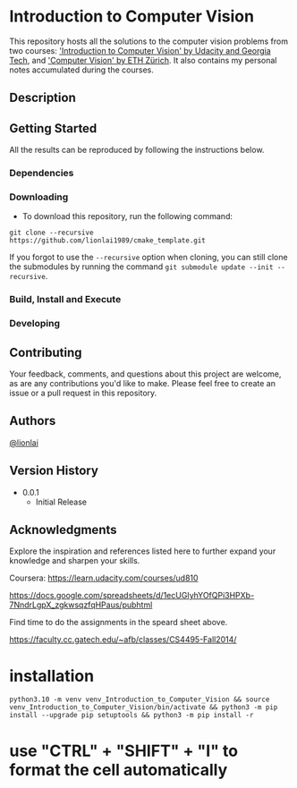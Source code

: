 # Introduction to Computer Vision
This repository hosts all the solutions to the computer vision problems from two courses: ['Introduction to Computer Vision' by Udacity and Georgia Tech](https://www.udacity.com/course/introduction-to-computer-vision--ud810), and ['Computer Vision' by ETH Zürich](https://cvg.ethz.ch/teaching/compvis/). It also contains my personal notes accumulated during the courses.

## Description

## Getting Started
All the results can be reproduced by following the instructions below.

### Dependencies

### Downloading
* To download this repository, run the following command:
```shell
git clone --recursive https://github.com/lionlai1989/cmake_template.git
```
If you forgot to use the `--recursive` option when cloning, you can still clone the submodules by running the command `git submodule update --init --recursive`.

### Build, Install and Execute

### Developing

## Contributing

Your feedback, comments, and questions about this project are welcome, as are any contributions you'd like to make. Please feel free to create an issue or a pull request in this repository.

## Authors

[@lionlai](https://github.com/lionlai1989)

## Version History

* 0.0.1
    * Initial Release

## Acknowledgments
Explore the inspiration and references listed here to further expand your knowledge and sharpen your skills.

Coursera: https://learn.udacity.com/courses/ud810

https://docs.google.com/spreadsheets/d/1ecUGIyhYOfQPi3HPXb-7NndrLgpX_zgkwsqzfqHPaus/pubhtml

Find time to do the assignments in the speard sheet above.

https://faculty.cc.gatech.edu/~afb/classes/CS4495-Fall2014/


# installation
```
python3.10 -m venv venv_Introduction_to_Computer_Vision && source venv_Introduction_to_Computer_Vision/bin/activate && python3 -m pip install --upgrade pip setuptools && python3 -m pip install -r 
```


# use "CTRL" + "SHIFT" + "I" to format the cell automatically
